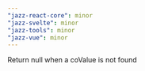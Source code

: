 ```yaml
---
"jazz-react-core": minor
"jazz-svelte": minor
"jazz-tools": minor
"jazz-vue": minor
---
```


Return null when a coValue is not found
